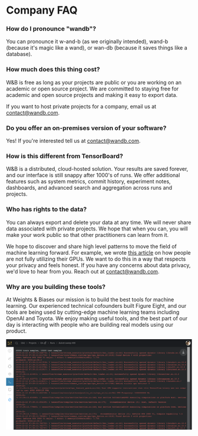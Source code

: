 # Company FAQ

### How do I pronounce "wandb"?

You can pronounce it w-and-b \(as we originally intended\), wand-b \(because it's magic like a wand\), or wan-db \(because it saves things like a database\).

### How much does this thing cost?

W&B is free as long as your projects are public or you are working on an academic or open source project. We are committed to staying free for academic and open source projects and making it easy to export data.

If you want to host private projects for a company, email us at [contact@wandb.com](mailto:contact@wandb.com).

### Do you offer an on-premises version of your software?

Yes! If you're interested tell us at [contact@wandb.com](mailto:contact@wandb.com).

### How is this different from TensorBoard?

W&B is a distributed, cloud-hosted solution. Your results are saved forever, and our interface is still snappy after 1000's of runs. We offer additional features such as system metrics, commit history, experiment notes, dashboards, and advanced search and aggregation across runs and projects.

### Who has rights to the data?

You can always export and delete your data at any time. We will never share data associated with private projects. We hope that when you can, you will make your work public so that other practitioners can learn from it.

We hope to discover and share high level patterns to move the field of machine learning forward. For example, we wrote [this article](https://www.wandb.com/articles/monitor-improve-gpu-usage-for-model-training) on how people are not fully utilizing their GPUs. We want to do this in a way that respects your privacy and feels honest. If you have any concerns about data privacy, we'd love to hear from you. Reach out at contact@wandb.com.

### Why are you building these tools?

At Weights & Biases our mission is to build the best tools for machine learning. Our experienced technical cofounders built Figure Eight, and our tools are being used by cutting-edge machine learning teams including OpenAI and Toyota. We enjoy making useful tools, and the best part of our day is interacting with people who are building real models using our product. 

![](../.gitbook/assets/image%20%2821%29.png)

